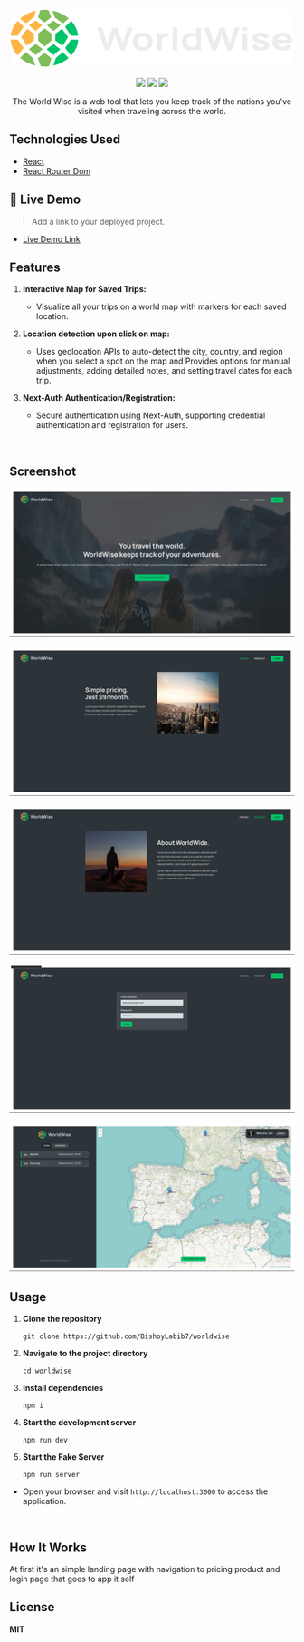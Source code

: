 <div align="center">
  <br/>
<div class="display: flex; align-items:center; justify-content:center;">
              <img src="https://github.com/BishoyLabib7/worldwise/blob/main/public/logo.png" style="height: 100px; width: 500px;" />
</div>
  <br/>
 </div>

<div align="center">
<a href="https://www.npmjs.com/"><img src="https://img.shields.io/npm/v/npm.svg?logo=npm"/></a>
<a href="https://react.dev/"><img src="https://img.shields.io/badge/react-v18.2.0-blue?logo=react"/></a>
<a href="https://reactrouter.com/home"><img src="https://img.shields.io/badge/reactrouterdom-v6.14.2-red?logo=reactrouter"/></a>
</div>

<p align="center">The World Wise is a web tool that lets you keep track of the nations you've visited when traveling across the world.</p>

## Technologies Used

- [React](https://react.dev/)
- [React Router Dom](https://reactrouter.com/en/main)

## 🚀 Live Demo <a name="live-demo"></a>

> Add a link to your deployed project.

- [Live Demo Link](https://roaring-salamander-07aea0.netlify.app/)

## Features

1. **Interactive Map for Saved Trips:**
   - Visualize all your trips on a world map with markers for each saved location.

2. **Location detection upon click on map:**
   - Uses geolocation APIs to auto-detect the city, country, and region when you select a spot on the map and Provides options for manual adjustments, adding detailed notes, and setting travel dates for each trip.

3. **Next-Auth Authentication/Registration:**
   - Secure authentication using Next-Auth, supporting credential authentication and registration for users.
<br/>

## Screenshot

![Home page](https://github.com/BishoyLabib7/worldwise/blob/main/public/homepage.png)

![Pricing page](https://github.com/BishoyLabib7/worldwise/blob/main/public/Pricing.png)

![Product page](https://github.com/BishoyLabib7/worldwise/blob/main/public/Product.png)

![Authentication page](https://github.com/BishoyLabib7/worldwise/blob/main/public/authentication.png)

![image](https://github.com/BishoyLabib7/worldwise/blob/main/public/data.png)

## Usage

1. **Clone the repository**
    ```
    git clone https://github.com/BishoyLabib7/worldwise
    ```
2. **Navigate to the project directory**
    ```
    cd worldwise
    ```
3. **Install dependencies**
    ```
    npm i
    ```
4. **Start the development server**
    ```
    npm run dev
    ```
5. **Start the Fake Server**
    ```
    npm run server
    ```

- Open your browser and visit `http://localhost:3000` to access the application.

<br/>

## How It Works

At first it's an simple landing page with navigation to pricing product and login page that goes to app it self

## License

**MIT**
